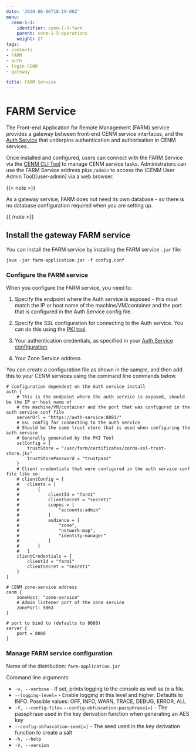 ```yaml
---
date: '2020-06-06T18:19:00Z'
menu:
  cenm-1-3:
    identifier: cenm-1-3-farm
    parent: cenm-1-3-operations
    weight: 27
tags:
- contexts
- FARM
- auth
- login CENM
- gateway

title: FARM Service
---
```


# FARM Service

The Front-end Application for Remote Management (FARM) service provides a gateway between front-end CENM service interfaces, and the [Auth Service](auth-service) that underpins authentication and authorisation in CENM services.

Once installed and configured, users can connect with the FARM Service via the [CENM CLI Tool](cenm-cli-tool) to manage CENM service tasks. Administrators can use the FARM Service address plus `/admin` to access the (CENM User Admin Tool)[user-admin] via a web browser. 

{{< note >}}

As a gateway service, FARM does not need its own database - so there is no database configuration required when you are setting up.

{{ /note >}}

## Install the gateway FARM service

You can install the FARM service by installing the FARM service `.jar` file:

`java -jar farm-application.jar -f config.conf`

### Configure the FARM service

When you configure the FARM service, you need to:

1. Specify the endpoint where the Auth service is exposed - this must match the IP or host name of the machine/VM/container and the port that is configured in the Auth Service config file.

2. Specify the SSL configuration for connecting to the Auth service. You can do this using the [PKI tool](pki-tool).

3. Your authentication credentials, as specified in your [Auth Service configuration](auth-service).

4. Your Zone Service address.

You can create a configuration file as shown in the sample, and then add this to your CENM services using the command line commands below.

```
# Configuration dependent on the Auth service install
auth {
    # This is the endpoint where the auth service is exposed, should be the IP or host name of
    # the machine/VM/container and the port that was configured in the auth service conf file
    serverUrl = "https://auth-service:8081/"
    # SSL config for connecting to the auth service
    # Should be the same trust store that is used when configuring the auth service
    # Generally generated by the PKI Tool
    sslConfig = {
        trustStore = "/usr/farm/certificates/corda-ssl-trust-store.jks"
        trustStorePassword = "trustpass"
    }
    # Client credentials that were configured in the auth service conf file like so:
    # clientConfig = {
    #   clients = [
    #       {
    #           clientId = "farm1"
    #           clientSecret = "secret1"
    #           scopes = [
    #               "accounts:admin"
    #           ]
    #           audience = [
    #               "zone",
    #               "network-map",
    #               "identity-manager"
    #           ]
    #       }
    #   ]
    clientCredentials = {
        clientId = "farm1"
        clientSecret = "secret1"
    }
}

# CENM zone-service address
cenm {
    zoneHost: "zone-service"
    # Admin listener port of the zone service
    zonePort: 5063
}

# port to bind to (defaults to 8080)
server {
    port = 8080
}
```

### Manage FARM service configuration

Name of the distribution: `farm-application.jar`

Command line arguments:

* `-v, --verbose` - If set, prints logging to the console as well as to a file.
* `--logging-level=` - Enable logging at this level and higher. Defaults to INFO. Possible values: OFF, INFO, WARN, TRACE, DEBUG, ERROR, ALL
* `-f, --config-file=` `--config-obfuscation-passphrase[=]` - The passphrase used in the key derivation function when generating an AES key
* `--config-obfuscation-seed[=]` - The seed used in the key derivation function to create a salt
* `-h, --help`
* `-V, --version`

